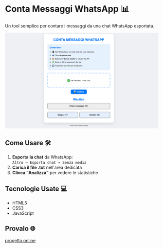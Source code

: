 # Conta Messaggi WhatsApp 📊

Un tool semplice per contare i messaggi da una chat WhatsApp esportata.

![Anteprima](preview.png) 

## Come Usare 🛠️

1. **Esporta la chat** da WhatsApp:  
   `Altro → Esporta chat → Senza media`
2. **Carica il file .txt** nell'area dedicata
3. **Clicca "Analizza"** per vedere le statistiche


## Tecnologie Usate 💻
- HTML5
- CSS3
- JavaScript

## Provalo 🌐
[progetto online](https://tuo-username.github.io/conta-messaggi-whatsapp/)

